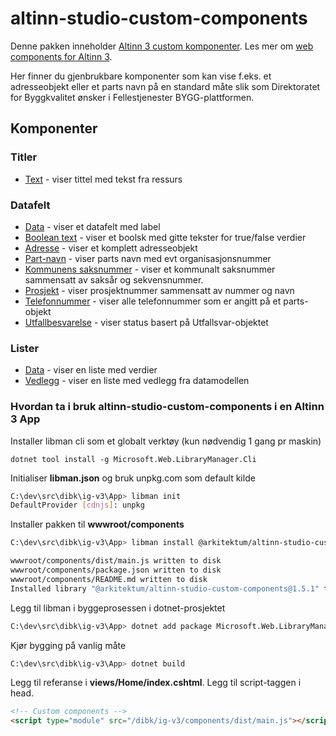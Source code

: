 # altinn-studio-custom-components

Denne pakken inneholder [Altinn 3 custom komponenter](https://docs.altinn.studio/nb/altinn-studio/reference/ux/components/custom/). Les mer om [web components for Altinn 3](https://github.com/Altinn/altinn-studio/issues/8681).

Her finner du gjenbrukbare komponenter som kan vise f.eks. et adresseobjekt eller et parts navn på en standard måte slik som Direktoratet for Byggkvalitet ønsker i Fellestjenester BYGG-plattformen.

## Komponenter

### Titler

- [Text](src/components/custom-header-text/) - viser tittel med tekst fra ressurs

### Datafelt

- [Data](src/components/custom-field-data/) - viser et datafelt med label
- [Boolean text](src/components/custom-field-boolean-text/) - viser et boolsk med gitte tekster for true/false verdier
- [Adresse](src/components/custom-field-adresse/) - viser et komplett adresseobjekt
- [Part-navn](src/components/custom-field-part-navn/) - viser parts navn med evt organisasjonsnummer
- [Kommunens saksnummer](src/components/custom-field-kommunens-saksnummer/) - viser et kommunalt saksnummer sammensatt av saksår og sekvensnummer.
- [Prosjekt](src/components/custom-field-prosjekt/) - viser prosjektnummer sammensatt av nummer og navn
- [Telefonnummer](src/components/custom-field-telefonnummer/) - viser alle telefonnummer som er angitt på et parts-objekt
- [Utfallbesvarelse](src/components/custom-field-utfall-svar-status/) - viser status basert på Utfallsvar-objektet

### Lister

- [Data](src/components/custom-list-data/) - viser en liste med verdier
- [Vedlegg](src/components/custom-list-vedlegg/) - viser en liste med vedlegg fra datamodellen

### Hvordan ta i bruk altinn-studio-custom-components i en Altinn 3 App

Installer libman cli som et globalt verktøy (kun nødvendig 1 gang pr maskin)

```dotnet tool install -g Microsoft.Web.LibraryManager.Cli```

Initialiser __libman.json__ og bruk unpkg.com som default kilde

```bash
C:\dev\src\dibk\ig-v3\App> libman init
DefaultProvider [cdnjs]: unpkg
```

Installer pakken til __wwwroot/components__

```bash
C:\dev\src\dibk\ig-v3\App> libman install @arkitektum/altinn-studio-custom-components@1.5.1 -d wwwroot/components

wwwroot/components/dist/main.js written to disk
wwwroot/components/package.json written to disk
wwwroot/components/README.md written to disk
Installed library "@arkitektum/altinn-studio-custom-components@1.5.1" to "wwwroot/components"
```

Legg til libman i byggeprosessen i dotnet-prosjektet

```bash
C:\dev\src\dibk\ig-v3\App> dotnet add package Microsoft.Web.LibraryManager.Build
```

Kjør bygging på vanlig måte

```bash
C:\dev\src\dibk\ig-v3\App> dotnet build
```

Legg til referanse i __views/Home/index.cshtml__. Legg til script-taggen i head.

```html
<!-- Custom components -->
<script type="module" src="/dibk/ig-v3/components/dist/main.js"></script>
```
